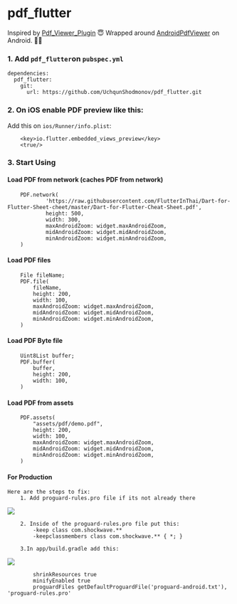 # pdf_flutter

Inspired by [Pdf_Viewer_Plugin](https://github.com/lubritto/Pdf_Viewer_Plugin) 😇
Wrapped around [AndroidPdfViewer](https://github.com/barteksc/AndroidPdfViewer) on Android. 🙏🏼

### 1. Add `pdf_flutter`on `pubspec.yml` 

    dependencies:
      pdf_flutter:
        git:
          url: https://github.com/UchqunShodmonov/pdf_flutter.git

### 2. On iOS enable PDF preview like this:

Add this on `ios/Runner/info.plist`:

        <key>io.flutter.embedded_views_preview</key>
        <true/>

### 3. Start Using 

#### Load PDF from network (caches PDF from network)

        PDF.network(
                'https://raw.githubusercontent.com/FlutterInThai/Dart-for-Flutter-Sheet-cheet/master/Dart-for-Flutter-Cheat-Sheet.pdf',
                height: 500,
                width: 300,
                maxAndroidZoom: widget.maxAndroidZoom,
                midAndroidZoom: widget.midAndroidZoom,
                minAndroidZoom: widget.minAndroidZoom,
        )
              
#### Load PDF files

        File fileName;  
        PDF.file(
            fileName,
            height: 200,
            width: 100,
            maxAndroidZoom: widget.maxAndroidZoom,
            midAndroidZoom: widget.midAndroidZoom,
            minAndroidZoom: widget.minAndroidZoom,
        )

#### Load PDF Byte file

        Uint8List buffer;  
        PDF.buffer(
            buffer,
            height: 200,
            width: 100,
        )
        
#### Load PDF from assets

        PDF.assets(
            "assets/pdf/demo.pdf",
            height: 200,
            width: 100,
            maxAndroidZoom: widget.maxAndroidZoom,
            midAndroidZoom: widget.midAndroidZoom,
            minAndroidZoom: widget.minAndroidZoom,
        )

#### For Production
    Here are the steps to fix:
        1. Add proguard-rules.pro file if its not already there
        
<img src="https://user-images.githubusercontent.com/2768159/91779534-e288fd00-ebc3-11ea-9c6f-d3e3a9d0922c.png">

        2. Inside of the proguard-rules.pro file put this:
            -keep class com.shockwave.**
            -keepclassmembers class com.shockwave.** { *; }
            
        3.In app/build.gradle add this:
<img src="https://user-images.githubusercontent.com/2768159/91779653-37c50e80-ebc4-11ea-8fbb-22d5c8e5a9ed.png">

            shrinkResources true
            minifyEnabled true
            proguardFiles getDefaultProguardFile('proguard-android.txt'), 'proguard-rules.pro'

